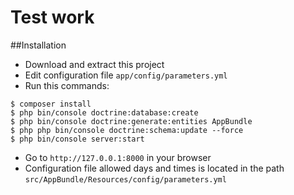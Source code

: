 Test work
====

##Installation
* Download and extract this project
* Edit configuration file `app/config/parameters.yml`
* Run this commands:
```
$ composer install
$ php bin/console doctrine:database:create
$ php bin/console doctrine:generate:entities AppBundle
$ php php bin/console doctrine:schema:update --force
$ php bin/console server:start
```
* Go to `http://127.0.0.1:8000` in your browser
* Configuration file allowed days and times is located in the path `src/AppBundle/Resources/config/parameters.yml`